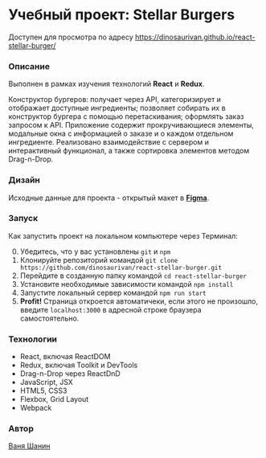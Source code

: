 # Учебный проект: Stellar Burgers 

Доступен для просмотра по адресу https://dinosaurivan.github.io/react-stellar-burger/

### Описание
Выполнен в рамках изучения технологий **React** и **Redux**.

Конструктор бургеров: получает через API, категоризирует и отображает доступные ингредиенты; позволяет собирать их в конструктор бургера с помощью перетаскивания; оформлять заказ запросом к API. Приложение содержит прокручивающиеся элементы, модальные окна с информацией о заказе и о каждом отдельном ингредиенте. Реализовано взаимодействие с сервером и интерактивный функционал, а также сортировка элементов методом Drag-n-Drop.

### Дизайн

Исходные данные для проекта - открытый макет в **[Figma](https://www.figma.com/file/ocw9a6hNGeAejl4F3G9fp8/React-_-%D0%9F%D1%80%D0%BE%D0%B5%D0%BA%D1%82%D0%BD%D1%8B%D0%B5-%D0%B7%D0%B0%D0%B4%D0%B0%D1%87%D0%B8-(3-%D0%BC%D0%B5%D1%81%D1%8F%D1%86%D0%B0)_external_link?type=design&node-id=0%3A1&mode=design&t=GJk55BTePEigP4Dj-1)**.

### Запуск

Как запустить проект на локальном компьютере через Терминал:

0. Убедитесь, что у вас установлены `git` и `npm`
1. Клонируйте репозиторий командой `git clone https://github.com/dinosaurivan/react-stellar-burger.git`
2. Перейдите в созданную папку командой `cd react-stellar-burger`
3. Установите необходимые зависимости командой `npm install`
8. Запустите локальный сервер командой `npm run start`
9. **Profit!** Страница откроется автоматичеки, если этого не произошло, введите `localhost:3000` в адресной строке браузера самостоятельно.

### Технологии
- React, включая ReactDOM
- Redux, включая Toolkit и DevTools
- Drag-n-Drop через ReactDnD
- JavaScript, JSX
- HTML5, CSS3
- Flexbox, Grid Layout
- Webpack

### Автор
[Ваня Шанин](https://t.me/justicewisdom/)
